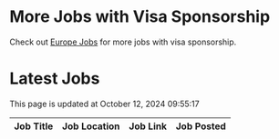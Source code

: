 # More Jobs with Visa Sponsorship

Check out [Europe Jobs](https://github.com/sureshparimi/europejobs#latest-jobs) for more jobs with visa sponsorship.

# Latest Jobs

This page is updated at October 12, 2024 09:55:17

| Job Title | Job Location | Job Link | Job Posted |
| --- | --- | --- | --- |

